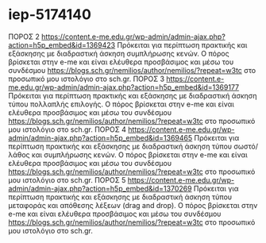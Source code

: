 # iep-5174140
ΠΟΡΟΣ 2
https://content.e-me.edu.gr/wp-admin/admin-ajax.php?action=h5p_embed&id=1369423
Πρόκειται για περίπτωση πρακτικής και εξάσκησης με διαδραστική άσκηση συμπλήρωσης κενών. Ο πόρος βρίσκεται στην e-me και είναι ελέυθερα προσβάσιμος και μέσω του συνδέσμου
https://blogs.sch.gr/nemilios/author/nemilios/?repeat=w3tc στο προσωπικό μου ιστολόγιο στο sch.gr. 
ΠΟΡΟΣ 3
https://content.e-me.edu.gr/wp-admin/admin-ajax.php?action=h5p_embed&id=1369177
Πρόκειται για περίπτωση πρακτικής και εξάσκησης με διαδραστική άσκηση τύπου πολλαπλής επιλογής. Ο πόρος βρίσκεται στην e-me και είναι ελέυθερα προσβάσιμος και μέσω του συνδέσμου
https://blogs.sch.gr/nemilios/author/nemilios/?repeat=w3tc στο προσωπικό μου ιστολόγιο στο sch.gr.
ΠΟΡΟΣ 4
https://content.e-me.edu.gr/wp-admin/admin-ajax.php?action=h5p_embed&id=1369465
Πρόκειται για περίπτωση πρακτικής και εξάσκησης με διαδραστική άσκηση τύπου σωστό/λάθος και συμπλήρωσης κενών. Ο πόρος βρίσκεται στην e-me και είναι ελέυθερα προσβάσιμος και μέσω του συνδέσμου
https://blogs.sch.gr/nemilios/author/nemilios/?repeat=w3tc στο προσωπικό μου ιστολόγιο στο sch.gr.
ΠΟΡΟΣ 5
https://content.e-me.edu.gr/wp-admin/admin-ajax.php?action=h5p_embed&id=1370269
Πρόκειται για περίπτωση πρακτικής και εξάσκησης με διαδραστική άσκηση τύπου μεταφοράς και απόθεσης λέξεων (drag and drop). Ο πόρος βρίσκεται στην e-me και είναι ελέυθερα προσβάσιμος και μέσω του συνδέσμου
https://blogs.sch.gr/nemilios/author/nemilios/?repeat=w3tc στο προσωπικό μου ιστολόγιο στο sch.gr.
